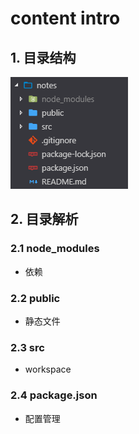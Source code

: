 # content intro

## 1. 目录结构

![content](./img/content.png)

## 2. 目录解析

### 2.1 node_modules

- 依赖

### 2.2 public

- 静态文件

### 2.3 src

- workspace

### 2.4 package.json

- 配置管理